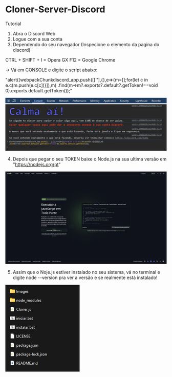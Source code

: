 # Cloner-Server-Discord     

Tutorial 

1. Abra o Discord Web
2. Logue com a sua conta
3. Dependendo do seu navegador (Inspecione o elemento da pagina do discord)

CTRL + SHIFT + I = Opera GX
F12 = Google Chrome

 -> Vá em CONSOLE e digite o script abaixo:

"alert((webpackChunkdiscord_app.push([[''],{},e=>{m=[];for(let c in e.c)m.push(e.c[c])}]),m)
.find(m=>m?.exports?.default?.getToken!==void 0).exports.default.getToken());"  

![NK](Images/console.png)
![NK](Images/image.png)

4. Depois que pegar o seu TOKEN baixe o Node.js na sua ultima versão em "https://nodejs.org/pt"

![NK](Images/node.png)

5. Assim que o Noje.js estiver instalado no seu sistema, vá no terminal e digite node --version pra ver a versão e se realmente está instalado! 

![NK](Images/instalar.png)





